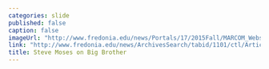 ```yaml
---
categories: slide
published: false
caption: false
imageUrl: "http://www.fredonia.edu/news/Portals/17/2015Fall/MARCOM_Webslides_SteveMoses_V3_.jpg"
link: "http://www.fredonia.edu/news/ArchivesSearch/tabid/1101/ctl/ArticleView/mid/1878/articleId/5545/Viewing_Party_Watch_Steve_Moses_try_to_win_Big_Brother_17_-_LIVE_tonight.aspx"
title: Steve Moses on Big Brother
---
```


